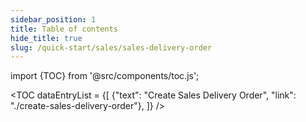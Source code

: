 ```yaml
---
sidebar_position: 1
title: Table of contents
hide_title: true 
slug: /quick-start/sales/sales-delivery-order 
---
```


import {TOC} from '@src/components/toc.js';

<TOC
dataEntryList = {[
{"text": "Create Sales Delivery Order", "link": "./create-sales-delivery-order"},
]}
/>
